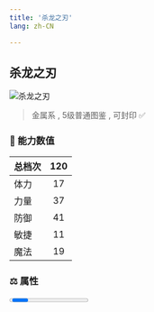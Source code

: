 ```yaml
---
title: '杀龙之刃'
lang: zh-CN

---
```


<RouterBack />

## 杀龙之刃

![杀龙之刃](https://user-images.githubusercontent.com/78347270/115958456-90c22800-a542-11eb-80b9-fcc702004f29.gif) 

> 金属系 , 5级普通图鉴<Card /> , 可封印 ✅


### 💪 能力数值

| 总档次       | 120            |
| :----------- |:-------------:|
| 体力      | 17   <Stars :number="1.5" />  |
| 力量      | 37   <Stars :number="3.5" />  |
| 防御      | 41   <Stars :number="4" />  | 
| 敏捷      | 11  <Stars :number="1" />  | 
| 魔法      | 19  <Stars :number="2" />   | 


### ⚖️ 属性


<Progress earth :number="0" />

<Progress water :number="9" />

<Progress fire :number="1" />

<Progress wind :number="0" />

### ✨ 技能栏 <Strong>6个</Strong>

- 攻击
- 防御

### 👶 1级出现点

- 无









